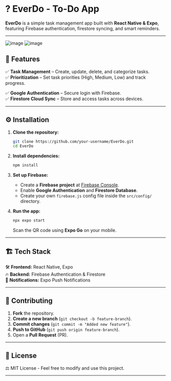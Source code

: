 
# ? **EverDo - To-Do App**  
 **EverDo** is a simple task management app built with **React Native & Expo**, featuring Firebase authentication, firestore syncing, and smart reminders.  

---
![image](https://github.com/user-attachments/assets/ec63d904-e9e1-424d-9ac1-e3ec03ed3cbc) ![image](https://github.com/user-attachments/assets/7f932f2c-2e84-4e08-8704-1b9e15c6a91f)

## 🎯 **Features**
✅ **Task Management** – Create, update, delete, and categorize tasks.  
✅ **Prioritization** – Set task priorities (High, Medium, Low) and track progress.

✅ **Google Authentication** – Secure login with Firebase.  
✅ **Firestore Cloud Sync** – Store and access tasks across devices.  

---

## ⚙️ **Installation**
1. **Clone the repository:**  
   ```sh
   git clone https://github.com/your-username/EverDo.git
   cd EverDo
   ```
2. **Install dependencies:**  
   ```sh
   npm install
   ```
3. **Set up Firebase:**  
   - Create a **Firebase project** at [Firebase Console](https://console.firebase.google.com/).  
   - Enable **Google Authentication** and **Firestore Database**.  
   - Create your own `firebase.js` config file inside the `src/config/` directory.  

4. **Run the app:**  
   ```sh
   npx expo start
   ```
   Scan the QR code using **Expo Go** on your mobile.

---

## 🏗 **Tech Stack**
🛠 **Frontend:** React Native, Expo  
🔥 **Backend:** Firebase Authentication & Firestore  
🔔 **Notifications:** Expo Push Notifications  

---

## 🤝 **Contributing**
1. **Fork** the repository.  
2. **Create a new branch** (`git checkout -b feature-branch`).  
3. **Commit changes** (`git commit -m "Added new feature"`).  
4. **Push to GitHub** (`git push origin feature-branch`).  
5. Open a **Pull Request** (PR).  

---

## 📜 **License**
⚖️ MIT License - Feel free to modify and use this project.  

---

